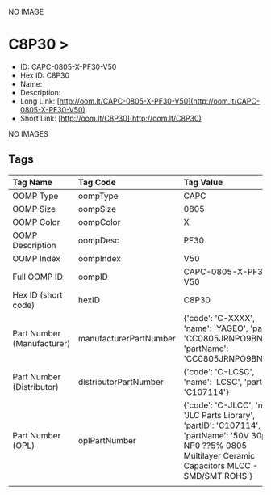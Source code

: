 


  
NO IMAGE  
# C8P30 > 

- ID: CAPC-0805-X-PF30-V50
- Hex ID: C8P30
- Name: 
- Description: 
- Long Link: [http://oom.lt/CAPC-0805-X-PF30-V50](http://oom.lt/CAPC-0805-X-PF30-V50)
- Short Link: [http://oom.lt/C8P30](http://oom.lt/C8P30)
  
NO IMAGES  
## Tags
  

|Tag Name|Tag Code|Tag Value|
| :--- | :--- | :--- |
|OOMP Type|oompType|CAPC|
|OOMP Size|oompSize|0805|
|OOMP Color|oompColor|X|
|OOMP Description|oompDesc|PF30|
|OOMP Index|oompIndex|V50|
|Full OOMP ID|oompID|CAPC-0805-X-PF30-V50|
|Hex ID (short code)|hexID|C8P30|
|Part Number (Manufacturer)|manufacturerPartNumber|{'code': 'C-XXXX', 'name': 'YAGEO', 'partID': 'CC0805JRNPO9BN300', 'partName': 'CC0805JRNPO9BN300'}|
|Part Number (Distributor)|distributorPartNumber|{'code': 'C-LCSC', 'name': 'LCSC', 'partID': 'C107114'}|
|Part Number (OPL)|oplPartNumber|{'code': 'C-JLCC', 'name': 'JLC Parts Library', 'partID': 'C107114', 'partName': '50V 30pF NP0 ??5% 0805  Multilayer Ceramic Capacitors MLCC - SMD/SMT ROHS'}|
||||
